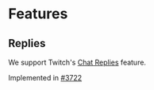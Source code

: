 # Features

## Replies

We support Twitch's [Chat Replies](https://help.twitch.tv/s/article/chat-basics?language=en_US#replies) feature.

Implemented in [#3722](https://github.com/Chatterino/chatterino2/pull/3722)
